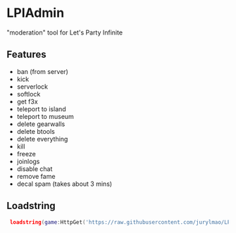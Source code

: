 # LPIAdmin
"moderation" tool for Let's Party Infinite

## Features
- ban (from server)
- kick
- serverlock
- softlock
- get f3x
- teleport to island
- teleport to museum
- delete gearwalls
- delete btools
- delete everything
- kill
- freeze
- joinlogs
- disable chat
- remove fame
- decal spam (takes about 3 mins)

## Loadstring
```lua
 loadstring(game:HttpGet('https://raw.githubusercontent.com/jurylmao/LPIAdmin/refs/heads/main/Script.lua'))()
```

